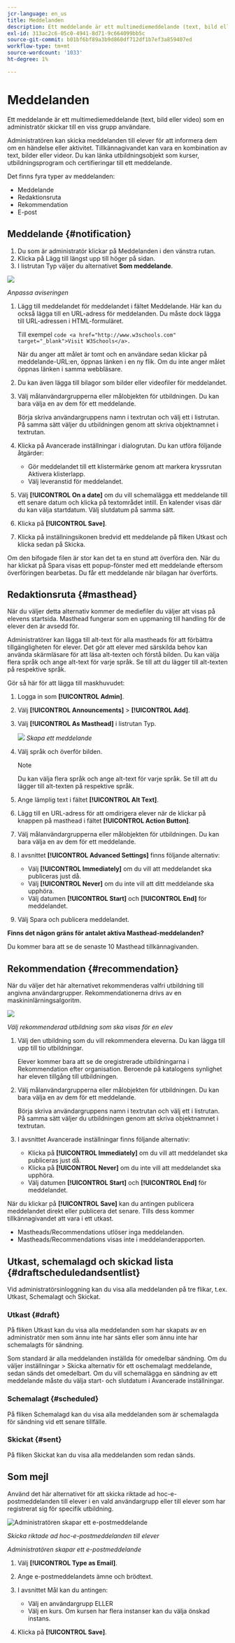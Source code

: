 ```yaml
---
jcr-language: en_us
title: Meddelanden
description: Ett meddelande är ett multimediemeddelande (text, bild eller video) som en administratör skickar till en viss grupp användare.
exl-id: 313ac2c6-05c0-4941-8d71-9c664099bb5c
source-git-commit: b01bf6bf89a3b9d860df712df1b7ef3a859407ed
workflow-type: tm+mt
source-wordcount: '1033'
ht-degree: 1%

---
```


# Meddelanden

Ett meddelande är ett multimediemeddelande (text, bild eller video) som en administratör skickar till en viss grupp användare.

Administratören kan skicka meddelanden till elever för att informera dem om en händelse eller aktivitet. Tillkännagivandet kan vara en kombination av text, bilder eller videor. Du kan länka utbildningsobjekt som kurser, utbildningsprogram och certifieringar till ett meddelande.

Det finns fyra typer av meddelanden:

* Meddelande
* Redaktionsruta
* Rekommendation
* E-post

## Meddelande {#notification}

1. Du som är administratör klickar på Meddelanden i den vänstra rutan.
1. Klicka på Lägg till längst upp till höger på sidan.
1. I listrutan Typ väljer du alternativet **Som meddelande**.

![](assets/as-notofocation.png)

*Anpassa aviseringen*

1. Lägg till meddelandet för meddelandet i fältet Meddelande. Här kan du också lägga till en URL-adress för meddelanden. Du måste dock lägga till URL-adressen i HTML-formuläret.

   Till exempel `code <a href="http://www.w3schools.com" target="_blank">Visit W3Schools</a>.`

   När du anger att målet är tomt och en användare sedan klickar på meddelande-URL:en, öppnas länken i en ny flik. Om du inte anger målet öppnas länken i samma webbläsare.

1. Du kan även lägga till bilagor som bilder eller videofiler för meddelandet.
1. Välj målanvändargrupperna eller målobjekten för utbildningen. Du kan bara välja en av dem för ett meddelande.

   Börja skriva användargruppens namn i textrutan och välj ett i listrutan. På samma sätt väljer du utbildningen genom att skriva objektnamnet i textrutan.

1. Klicka på Avancerade inställningar i dialogrutan. Du kan utföra följande åtgärder:

   * Gör meddelandet till ett klistermärke genom att markera kryssrutan Aktivera klisterlapp.
   * Välj leveranstid för meddelandet.

1. Välj **[!UICONTROL On a date]** om du vill schemalägga ett meddelande till ett senare datum och klicka på textområdet intill. En kalender visas där du kan välja startdatum. Välj slutdatum på samma sätt.
1. Klicka på **[!UICONTROL Save]**.
1. Klicka på inställningsikonen bredvid ett meddelande på fliken Utkast och klicka sedan på Skicka.

Om den bifogade filen är stor kan det ta en stund att överföra den. När du har klickat på Spara visas ett popup-fönster med ett meddelande eftersom överföringen bearbetas. Du får ett meddelande när bilagan har överförts.

## Redaktionsruta {#masthead}

När du väljer detta alternativ kommer de mediefiler du väljer att visas på elevens startsida. Masthead fungerar som en uppmaning till handling för de elever den är avsedd för.

Administratörer kan lägga till alt-text för alla mastheads för att förbättra tillgängligheten för elever. Det gör att elever med särskilda behov kan använda skärmläsare för att läsa alt-texten och förstå bilden. Du kan välja flera språk och ange alt-text för varje språk. Se till att du lägger till alt-texten på respektive språk.

Gör så här för att lägga till maskhuvudet:

1. Logga in som **[!UICONTROL Admin]**.
2. Välj **[!UICONTROL Announcements]** > **[!UICONTROL Add]**.
3. Välj **[!UICONTROL As Masthead]** i listrutan Typ.

   ![](assets/announcement.png)
   _Skapa ett meddelande_

4. Välj språk och överför bilden.

   >[!NOTE]
   >
   >Du kan välja flera språk och ange alt-text för varje språk. Se till att du lägger till alt-texten på respektive språk.

5. Ange lämplig text i fältet **[!UICONTROL Alt Text]**.
6. Lägg till en URL-adress för att omdirigera elever när de klickar på knappen på masthead i fältet **[!UICONTROL Action Button]**.
7. Välj målanvändargrupperna eller målobjekten för utbildningen. Du kan bara välja en av dem för ett meddelande.
8. I avsnittet **[!UICONTROL Advanced Settings]** finns följande alternativ:

   * Välj **[!UICONTROL Immediately]** om du vill att meddelandet ska publiceras just då.
   * Välj **[!UICONTROL Never]** om du inte vill att ditt meddelande ska upphöra.
   * Välj datumen **[!UICONTROL Start]** och **[!UICONTROL End]** för meddelandet.
9. Välj Spara och publicera meddelandet.

**Finns det någon gräns för antalet aktiva Masthead-meddelanden?**

Du kommer bara att se de senaste 10 Masthead tillkännagivanden.

## Rekommendation {#recommendation}

När du väljer det här alternativet rekommenderas valfri utbildning till angivna användargrupper. Rekommendationerna drivs av en maskininlärningsalgoritm.

![](assets/recommendation-announcement.png)

*Välj rekommenderad utbildning som ska visas för en elev*

1. Välj den utbildning som du vill rekommendera eleverna. Du kan lägga till upp till tio utbildningar.

   Elever kommer bara att se de oregistrerade utbildningarna i Rekommendation efter organisation. Beroende på katalogens synlighet har eleven tillgång till utbildningen.

1. Välj målanvändargrupperna eller målobjekten för utbildningen. Du kan bara välja en av dem för ett meddelande.

   Börja skriva användargruppens namn i textrutan och välj ett i listrutan. På samma sätt väljer du utbildningen genom att skriva objektnamnet i textrutan.

1. I avsnittet Avancerade inställningar finns följande alternativ:

   * Klicka på **[!UICONTROL Immediately]** om du vill att meddelandet ska publiceras just då.
   * Klicka på **[!UICONTROL Never]** om du inte vill att meddelandet ska upphöra.
   * Välj datumen **[!UICONTROL Start]** och **[!UICONTROL End]** för meddelandet.

   <!--![](assets/advanced-settings.png)-->

När du klickar på **[!UICONTROL Save]** kan du antingen publicera meddelandet direkt eller publicera det senare. Tills dess kommer tillkännagivandet att vara i ett utkast.

* Mastheads/Recommendations utlöser inga meddelanden.
* Mastheads/Recommendations visas inte i meddelanderapporten.

## Utkast, schemalagd och skickad lista {#draftscheduledandsentlist}

Vid administratörsinloggning kan du visa alla meddelanden på tre flikar, t.ex. Utkast, Schemalagt och Skickat.

<!--![](assets/three-tabs-announcement1.png)-->

### Utkast {#draft}

På fliken Utkast kan du visa alla meddelanden som har skapats av en administratör men som ännu inte har sänts eller som ännu inte har schemalagts för sändning.

Som standard är alla meddelanden inställda för omedelbar sändning. Om du väljer inställningar > Skicka alternativ för ett oschemalagt meddelande, sedan sänds det omedelbart. Om du vill schemalägga en sändning av ett meddelande måste du välja start- och slutdatum i Avancerade inställningar.

### Schemalagt {#scheduled}

På fliken Schemalagd kan du visa alla meddelanden som är schemalagda för sändning vid ett senare tillfälle.

### Skickat {#sent}

På fliken Skickat kan du visa alla meddelanden som redan sänds.

## Som mejl

Använd det här alternativet för att skicka riktade ad hoc-e-postmeddelanden till elever i en vald användargrupp eller till elever som har registrerat sig för specifik utbildning.

![Administratören skapar ett e-postmeddelande](assets/email-announcement-admin.png)

*Skicka riktade ad hoc-e-postmeddelanden till elever*

*Administratören skapar ett e-postmeddelande*

1. Välj **[!UICONTROL Type as Email]**.
1. Ange e-postmeddelandets ämne och brödtext.
1. I avsnittet Mål kan du antingen:

   * Välj en användargrupp ELLER
   * Välj en kurs. Om kursen har flera instanser kan du välja önskad instans.

1. Klicka på **[!UICONTROL Save]**.
